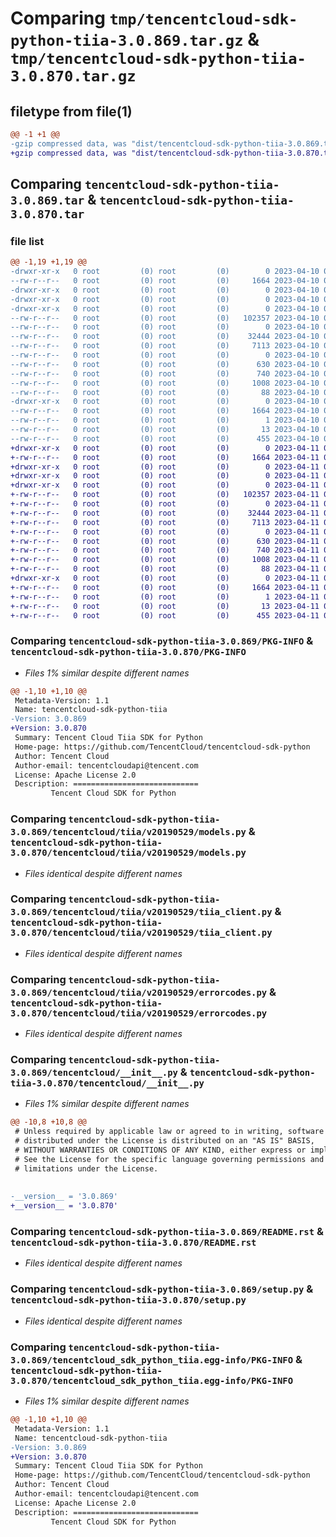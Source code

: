 # Comparing `tmp/tencentcloud-sdk-python-tiia-3.0.869.tar.gz` & `tmp/tencentcloud-sdk-python-tiia-3.0.870.tar.gz`

## filetype from file(1)

```diff
@@ -1 +1 @@
-gzip compressed data, was "dist/tencentcloud-sdk-python-tiia-3.0.869.tar", last modified: Mon Apr 10 03:16:19 2023, max compression
+gzip compressed data, was "dist/tencentcloud-sdk-python-tiia-3.0.870.tar", last modified: Tue Apr 11 03:56:06 2023, max compression
```

## Comparing `tencentcloud-sdk-python-tiia-3.0.869.tar` & `tencentcloud-sdk-python-tiia-3.0.870.tar`

### file list

```diff
@@ -1,19 +1,19 @@
-drwxr-xr-x   0 root         (0) root         (0)        0 2023-04-10 03:16:19.000000 tencentcloud-sdk-python-tiia-3.0.869/
--rw-r--r--   0 root         (0) root         (0)     1664 2023-04-10 03:16:19.000000 tencentcloud-sdk-python-tiia-3.0.869/PKG-INFO
-drwxr-xr-x   0 root         (0) root         (0)        0 2023-04-10 03:16:19.000000 tencentcloud-sdk-python-tiia-3.0.869/tencentcloud/
-drwxr-xr-x   0 root         (0) root         (0)        0 2023-04-10 03:16:19.000000 tencentcloud-sdk-python-tiia-3.0.869/tencentcloud/tiia/
-drwxr-xr-x   0 root         (0) root         (0)        0 2023-04-10 03:16:19.000000 tencentcloud-sdk-python-tiia-3.0.869/tencentcloud/tiia/v20190529/
--rw-r--r--   0 root         (0) root         (0)   102357 2023-04-10 03:16:19.000000 tencentcloud-sdk-python-tiia-3.0.869/tencentcloud/tiia/v20190529/models.py
--rw-r--r--   0 root         (0) root         (0)        0 2023-04-10 03:16:19.000000 tencentcloud-sdk-python-tiia-3.0.869/tencentcloud/tiia/v20190529/__init__.py
--rw-r--r--   0 root         (0) root         (0)    32444 2023-04-10 03:16:19.000000 tencentcloud-sdk-python-tiia-3.0.869/tencentcloud/tiia/v20190529/tiia_client.py
--rw-r--r--   0 root         (0) root         (0)     7113 2023-04-10 03:16:19.000000 tencentcloud-sdk-python-tiia-3.0.869/tencentcloud/tiia/v20190529/errorcodes.py
--rw-r--r--   0 root         (0) root         (0)        0 2023-04-10 03:16:19.000000 tencentcloud-sdk-python-tiia-3.0.869/tencentcloud/tiia/__init__.py
--rw-r--r--   0 root         (0) root         (0)      630 2023-04-10 03:16:19.000000 tencentcloud-sdk-python-tiia-3.0.869/tencentcloud/__init__.py
--rw-r--r--   0 root         (0) root         (0)      740 2023-04-10 03:16:19.000000 tencentcloud-sdk-python-tiia-3.0.869/README.rst
--rw-r--r--   0 root         (0) root         (0)     1008 2023-04-10 03:16:19.000000 tencentcloud-sdk-python-tiia-3.0.869/setup.py
--rw-r--r--   0 root         (0) root         (0)       88 2023-04-10 03:16:19.000000 tencentcloud-sdk-python-tiia-3.0.869/setup.cfg
-drwxr-xr-x   0 root         (0) root         (0)        0 2023-04-10 03:16:19.000000 tencentcloud-sdk-python-tiia-3.0.869/tencentcloud_sdk_python_tiia.egg-info/
--rw-r--r--   0 root         (0) root         (0)     1664 2023-04-10 03:16:19.000000 tencentcloud-sdk-python-tiia-3.0.869/tencentcloud_sdk_python_tiia.egg-info/PKG-INFO
--rw-r--r--   0 root         (0) root         (0)        1 2023-04-10 03:16:19.000000 tencentcloud-sdk-python-tiia-3.0.869/tencentcloud_sdk_python_tiia.egg-info/dependency_links.txt
--rw-r--r--   0 root         (0) root         (0)       13 2023-04-10 03:16:19.000000 tencentcloud-sdk-python-tiia-3.0.869/tencentcloud_sdk_python_tiia.egg-info/top_level.txt
--rw-r--r--   0 root         (0) root         (0)      455 2023-04-10 03:16:19.000000 tencentcloud-sdk-python-tiia-3.0.869/tencentcloud_sdk_python_tiia.egg-info/SOURCES.txt
+drwxr-xr-x   0 root         (0) root         (0)        0 2023-04-11 03:56:06.000000 tencentcloud-sdk-python-tiia-3.0.870/
+-rw-r--r--   0 root         (0) root         (0)     1664 2023-04-11 03:56:06.000000 tencentcloud-sdk-python-tiia-3.0.870/PKG-INFO
+drwxr-xr-x   0 root         (0) root         (0)        0 2023-04-11 03:56:06.000000 tencentcloud-sdk-python-tiia-3.0.870/tencentcloud/
+drwxr-xr-x   0 root         (0) root         (0)        0 2023-04-11 03:56:06.000000 tencentcloud-sdk-python-tiia-3.0.870/tencentcloud/tiia/
+drwxr-xr-x   0 root         (0) root         (0)        0 2023-04-11 03:56:06.000000 tencentcloud-sdk-python-tiia-3.0.870/tencentcloud/tiia/v20190529/
+-rw-r--r--   0 root         (0) root         (0)   102357 2023-04-11 03:56:06.000000 tencentcloud-sdk-python-tiia-3.0.870/tencentcloud/tiia/v20190529/models.py
+-rw-r--r--   0 root         (0) root         (0)        0 2023-04-11 03:56:06.000000 tencentcloud-sdk-python-tiia-3.0.870/tencentcloud/tiia/v20190529/__init__.py
+-rw-r--r--   0 root         (0) root         (0)    32444 2023-04-11 03:56:06.000000 tencentcloud-sdk-python-tiia-3.0.870/tencentcloud/tiia/v20190529/tiia_client.py
+-rw-r--r--   0 root         (0) root         (0)     7113 2023-04-11 03:56:06.000000 tencentcloud-sdk-python-tiia-3.0.870/tencentcloud/tiia/v20190529/errorcodes.py
+-rw-r--r--   0 root         (0) root         (0)        0 2023-04-11 03:56:06.000000 tencentcloud-sdk-python-tiia-3.0.870/tencentcloud/tiia/__init__.py
+-rw-r--r--   0 root         (0) root         (0)      630 2023-04-11 03:56:06.000000 tencentcloud-sdk-python-tiia-3.0.870/tencentcloud/__init__.py
+-rw-r--r--   0 root         (0) root         (0)      740 2023-04-11 03:56:06.000000 tencentcloud-sdk-python-tiia-3.0.870/README.rst
+-rw-r--r--   0 root         (0) root         (0)     1008 2023-04-11 03:56:06.000000 tencentcloud-sdk-python-tiia-3.0.870/setup.py
+-rw-r--r--   0 root         (0) root         (0)       88 2023-04-11 03:56:06.000000 tencentcloud-sdk-python-tiia-3.0.870/setup.cfg
+drwxr-xr-x   0 root         (0) root         (0)        0 2023-04-11 03:56:06.000000 tencentcloud-sdk-python-tiia-3.0.870/tencentcloud_sdk_python_tiia.egg-info/
+-rw-r--r--   0 root         (0) root         (0)     1664 2023-04-11 03:56:06.000000 tencentcloud-sdk-python-tiia-3.0.870/tencentcloud_sdk_python_tiia.egg-info/PKG-INFO
+-rw-r--r--   0 root         (0) root         (0)        1 2023-04-11 03:56:06.000000 tencentcloud-sdk-python-tiia-3.0.870/tencentcloud_sdk_python_tiia.egg-info/dependency_links.txt
+-rw-r--r--   0 root         (0) root         (0)       13 2023-04-11 03:56:06.000000 tencentcloud-sdk-python-tiia-3.0.870/tencentcloud_sdk_python_tiia.egg-info/top_level.txt
+-rw-r--r--   0 root         (0) root         (0)      455 2023-04-11 03:56:06.000000 tencentcloud-sdk-python-tiia-3.0.870/tencentcloud_sdk_python_tiia.egg-info/SOURCES.txt
```

### Comparing `tencentcloud-sdk-python-tiia-3.0.869/PKG-INFO` & `tencentcloud-sdk-python-tiia-3.0.870/PKG-INFO`

 * *Files 1% similar despite different names*

```diff
@@ -1,10 +1,10 @@
 Metadata-Version: 1.1
 Name: tencentcloud-sdk-python-tiia
-Version: 3.0.869
+Version: 3.0.870
 Summary: Tencent Cloud Tiia SDK for Python
 Home-page: https://github.com/TencentCloud/tencentcloud-sdk-python
 Author: Tencent Cloud
 Author-email: tencentcloudapi@tencent.com
 License: Apache License 2.0
 Description: ============================
         Tencent Cloud SDK for Python
```

### Comparing `tencentcloud-sdk-python-tiia-3.0.869/tencentcloud/tiia/v20190529/models.py` & `tencentcloud-sdk-python-tiia-3.0.870/tencentcloud/tiia/v20190529/models.py`

 * *Files identical despite different names*

### Comparing `tencentcloud-sdk-python-tiia-3.0.869/tencentcloud/tiia/v20190529/tiia_client.py` & `tencentcloud-sdk-python-tiia-3.0.870/tencentcloud/tiia/v20190529/tiia_client.py`

 * *Files identical despite different names*

### Comparing `tencentcloud-sdk-python-tiia-3.0.869/tencentcloud/tiia/v20190529/errorcodes.py` & `tencentcloud-sdk-python-tiia-3.0.870/tencentcloud/tiia/v20190529/errorcodes.py`

 * *Files identical despite different names*

### Comparing `tencentcloud-sdk-python-tiia-3.0.869/tencentcloud/__init__.py` & `tencentcloud-sdk-python-tiia-3.0.870/tencentcloud/__init__.py`

 * *Files 1% similar despite different names*

```diff
@@ -10,8 +10,8 @@
 # Unless required by applicable law or agreed to in writing, software
 # distributed under the License is distributed on an "AS IS" BASIS,
 # WITHOUT WARRANTIES OR CONDITIONS OF ANY KIND, either express or implied.
 # See the License for the specific language governing permissions and
 # limitations under the License.
 
 
-__version__ = '3.0.869'
+__version__ = '3.0.870'
```

### Comparing `tencentcloud-sdk-python-tiia-3.0.869/README.rst` & `tencentcloud-sdk-python-tiia-3.0.870/README.rst`

 * *Files identical despite different names*

### Comparing `tencentcloud-sdk-python-tiia-3.0.869/setup.py` & `tencentcloud-sdk-python-tiia-3.0.870/setup.py`

 * *Files identical despite different names*

### Comparing `tencentcloud-sdk-python-tiia-3.0.869/tencentcloud_sdk_python_tiia.egg-info/PKG-INFO` & `tencentcloud-sdk-python-tiia-3.0.870/tencentcloud_sdk_python_tiia.egg-info/PKG-INFO`

 * *Files 1% similar despite different names*

```diff
@@ -1,10 +1,10 @@
 Metadata-Version: 1.1
 Name: tencentcloud-sdk-python-tiia
-Version: 3.0.869
+Version: 3.0.870
 Summary: Tencent Cloud Tiia SDK for Python
 Home-page: https://github.com/TencentCloud/tencentcloud-sdk-python
 Author: Tencent Cloud
 Author-email: tencentcloudapi@tencent.com
 License: Apache License 2.0
 Description: ============================
         Tencent Cloud SDK for Python
```

